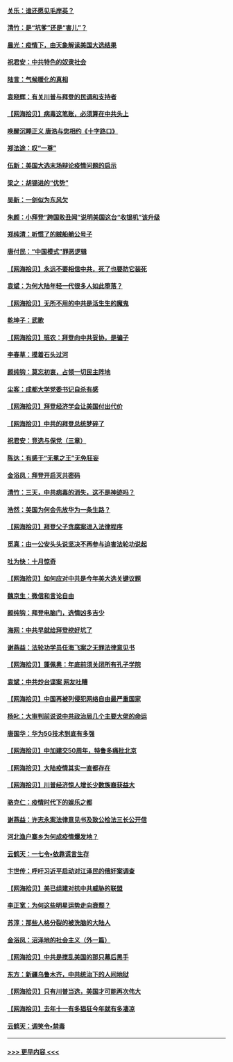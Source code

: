 #### [关乐：谁还愿见毛岸英？](../pages/nsc993/n12503866.md?t=10270551) 
#### [清竹：是“坑爹”还是“害儿”？](../pages/nsc993/n12503034.md?t=10270551) 
#### [晨光：疫情下，由天象解读美国大选结果](../pages/nsc993/n12502536.md?t=10270551) 
#### [祝君安：中共特色的奴隶社会](../pages/nsc993/n12501529.md?t=10270551) 
#### [陆言：气候暖化的真相](../pages/nsc993/n12501183.md?t=10270551) 
#### [袁晓辉：有关川普与拜登的民调和支持者](../pages/nsc993/n12500433.md?t=10270551) 
#### [【网海拾贝】病毒这笔账，必须算在中共头上](../pages/nsc993/n12500320.md?t=10270551) 
#### [唤醒沉睡正义 唐浩与您相约《十字路口》](../pages/nsc993/n12497980.md?t=10270551) 
#### [郑法途：叹“一尊”](../pages/nsc993/n12498837.md?t=10270551) 
#### [伍新：美国大选末场辩论疫情问题的启示](../pages/nsc993/n12498829.md?t=10270551) 
#### [梁之：胡锡进的“优势”](../pages/nsc993/n12498780.md?t=10270551) 
#### [吴新：一剑似为东风欠](../pages/nsc993/n12498772.md?t=10270551) 
#### [朱颜：小拜登“跨国败丑闻”说明美国这台“收银机”该升级](../pages/nsc993/n12498731.md?t=10270551) 
#### [郑纯清：听惯了的贼船艄公号子](../pages/nsc993/n12498721.md?t=10270551) 
#### [唐付民：“中国模式”罪恶逻辑](../pages/nsc993/n12498310.md?t=10270551) 
#### [【网海拾贝】永远不要相信中共，死了也要防它装死](../pages/nsc993/n12498162.md?t=10270551) 
#### [袁斌：为何大陆年轻一代很多人如此堕落？](../pages/nsc993/n12495696.md?t=10270551) 
#### [【网海拾贝】无所不用的中共是活生生的魔鬼](../pages/nsc993/n12495621.md?t=10270551) 
#### [乾坤子：武歌](../pages/nsc993/n12493391.md?t=10270551) 
#### [【网海拾贝】班农：拜登向中共妥协，是骗子](../pages/nsc993/n12492877.md?t=10270551) 
#### [李春草：摸着石头过河](../pages/nsc993/n12491121.md?t=10270551) 
#### [颜纯钩：莫忘初衷，占领一切民主阵地](../pages/nsc993/n12490965.md?t=10270551) 
#### [尘客：成都大学党委书记自杀有感](../pages/nsc993/n12490950.md?t=10270551) 
#### [【网海拾贝】拜登经济学会让美国付出代价](../pages/nsc993/n12489662.md?t=10270551) 
#### [【网海拾贝】中共的拜登总统梦碎了](../pages/nsc993/n12487896.md?t=10270551) 
#### [祝君安：竞选与保党（三章）](../pages/nsc993/n12487258.md?t=10270551) 
#### [陈达：有感于“无冕之王”无免狂妄](../pages/nsc993/n12485133.md?t=10270551) 
#### [金浴凤：拜登开启灭共密码](../pages/nsc993/n12485125.md?t=10270551) 
#### [清竹：三天，中共病毒的消失，这不是神迹吗？](../pages/nsc993/n12485027.md?t=10270551) 
#### [浩然：美国为何会先放华为一条生路？](../pages/nsc993/n12484997.md?t=10270551) 
#### [【网海拾贝】拜登父子贪腐案进入法律程序](../pages/nsc993/n12484957.md?t=10270551) 
#### [觅真：由一公安头头说坚决不再参与迫害法轮功说起](../pages/nsc993/n12484212.md?t=10270551) 
#### [吐为快：十月惊奇](../pages/nsc993/n12484172.md?t=10270551) 
#### [【网海拾贝】如何应对中共是今年美大选关键议题](../pages/nsc993/n12483755.md?t=10270551) 
#### [魏京生：微信和言论自由](../pages/nsc993/n12483372.md?t=10270551) 
#### [颜纯钩：拜登电脑门，选情凶多吉少](../pages/nsc993/n12482666.md?t=10270551) 
#### [海网：中共早就给拜登挖好坑了](../pages/nsc993/n12482660.md?t=10270551) 
#### [谢燕益：法轮功学员任海飞案之无罪法律意见书](../pages/nsc993/n12482512.md?t=10270551) 
#### [【网海拾贝】蓬佩奥：年底前须关闭所有孔子学院](../pages/nsc993/n12482443.md?t=10270551) 
#### [袁斌：中共炒台谍案 网友吐糟](../pages/nsc993/n12481564.md?t=10270551) 
#### [【网海拾贝】中国再被列侵犯网络自由最严重国家](../pages/nsc993/n12479643.md?t=10270551) 
#### [杨叱：大审判前说说中共政治局几个主要大佬的命运](../pages/nsc993/n12477527.md?t=10270551) 
#### [唐国华：华为5G技术到底有多强](../pages/nsc993/n12477483.md?t=10270551) 
#### [【网海拾贝】中加建交50周年，特鲁多痛批北京](../pages/nsc993/n12476892.md?t=10270551) 
#### [【网海拾贝】大陆疫情其实一直都存在](../pages/nsc993/n12473948.md?t=10270551) 
#### [【网海拾贝】川普经济惊人增长少数族裔获益大](../pages/nsc993/n12471565.md?t=10270551) 
#### [骆克仁：疫情时代下的娱乐之都](../pages/nsc993/n12471312.md?t=10270551) 
#### [谢燕益：许志永案法律意见书及致公检法三长公开信](../pages/nsc993/n12470870.md?t=10270551) 
#### [河北渔户寨乡为何成疫情爆发地？](../pages/nsc993/n12464936.md?t=10270551) 
#### [云鹤天：一七令▪依靠谎言生存](../pages/nsc993/n12470034.md?t=10270551) 
#### [卞世传：呼吁习近平启动对江泽民的俄奸案调查](../pages/nsc993/n12469722.md?t=10270551) 
#### [【网海拾贝】美已组建对抗中共威胁的联盟](../pages/nsc993/n12469018.md?t=10270551) 
#### [李正宽：为何这些明星运势走向衰颓？](../pages/nsc993/n12468730.md?t=10270551) 
#### [苏淳：那些人格分裂的被洗脑的大陆人](../pages/nsc993/n12467858.md?t=10270551) 
#### [金浴凤：沼泽地的社会主义（外一篇）](../pages/nsc993/n12467792.md?t=10270551) 
#### [【网海拾贝】中共是搅乱美国的那只幕后黑手](../pages/nsc993/n12467700.md?t=10270551) 
#### [东方：新疆乌鲁木齐，中共统治下的人间地狱](../pages/nsc993/n12466075.md?t=10270551) 
#### [【网海拾贝】只有川普当选，美国才可能再次伟大](../pages/nsc993/n12466013.md?t=10270551) 
#### [【网海拾贝】去年十一有多猖狂今年就有多凄凉](../pages/nsc993/n12463649.md?t=10270551) 
#### [云鹤天：调笑令▪禁毒](../pages/nsc993/n12462975.md?t=10270551) 

----
#### [ >>> 更早内容 <<< ](../indexes/nsc993-earlier.md)
